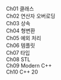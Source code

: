 Ch01 클래스
<br>
Ch02 연산자 오버로딩
<br>
Ch03 상속
<br>
Ch04 형변환
<br>
Ch05 예외 처리
<br>
Ch06 템플릿
<br>
Ch07 타입
<br>
Ch08 STL
<br>
Ch09 Modern C++
<br>
Ch10 C++ 20

